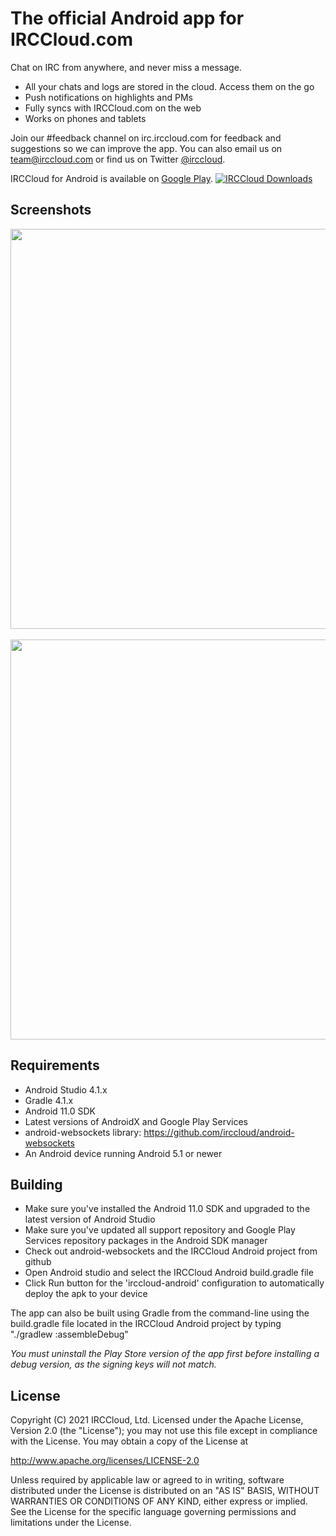 The official Android app for IRCCloud.com
=======
Chat on IRC from anywhere, and never miss a message.

* All your chats and logs are stored in the cloud. Access them on the go
* Push notifications on highlights and PMs
* Fully syncs with IRCCloud.com on the web
* Works on phones and tablets

Join our #feedback channel on irc.irccloud.com for feedback and suggestions so we can improve the app.
You can also email us on team@irccloud.com or find us on Twitter [@irccloud](https://twitter.com/irccloud).

IRCCloud for Android is available on [Google Play](https://play.google.com/store/apps/details?id=com.irccloud.android).
[![IRCCloud Downloads](https://www.appbrain.com/shield/com.irccloud.android.svg)](https://www.appbrain.com/app/irccloud/com.irccloud.android)

Screenshots
------
<img src="https://blog.irccloud.com/static/android-announce/sidebar.png" height="640">
&nbsp;
<img src="https://blog.irccloud.com/static/android-announce/keyboard.png" height="640">


Requirements
------
* Android Studio 4.1.x
* Gradle 4.1.x
* Android 11.0 SDK
* Latest versions of AndroidX and Google Play Services
* android-websockets library: https://github.com/irccloud/android-websockets
* An Android device running Android 5.1 or newer

Building
------
* Make sure you've installed the Android 11.0 SDK and upgraded to the latest version of Android Studio
* Make sure you've updated all support repository and Google Play Services repository packages in the Android SDK manager
* Check out android-websockets and the IRCCloud Android project from github
* Open Android studio and select the IRCCloud Android build.gradle file
* Click Run button for the 'irccloud-android' configuration  to automatically deploy the apk to your device

The app can also be built using Gradle from the command-line using the build.gradle file located in the IRCCloud Android project by typing "./gradlew :assembleDebug"

_You must uninstall the Play Store version of the app first before installing a debug version, as the signing keys will not match._

License
------
Copyright (C) 2021 IRCCloud, Ltd.
Licensed under the Apache License, Version 2.0 (the "License");
you may not use this file except in compliance with the License.
You may obtain a copy of the License at

http://www.apache.org/licenses/LICENSE-2.0

Unless required by applicable law or agreed to in writing, software
distributed under the License is distributed on an "AS IS" BASIS,
WITHOUT WARRANTIES OR CONDITIONS OF ANY KIND, either express or implied.
See the License for the specific language governing permissions and
limitations under the License.
